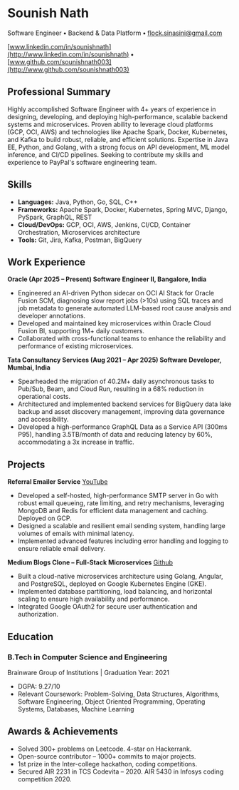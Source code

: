 # Sounish Nath

Software Engineer **•** Backend & Data Platform **•** [flock.sinasini@gmail.com](mailto:flock.sinasini@gmail.com)

[www.linkedin.com/in/sounishnath](http://www.linkedin.com/in/sounishnath) **•** [www.github.com/sounishnath003](http://www.github.com/sounishnath003)


## Professional Summary

Highly accomplished Software Engineer with 4+ years of experience in designing, developing, and deploying high-performance, scalable backend systems and microservices.  Proven ability to leverage cloud platforms (GCP, OCI, AWS) and technologies like Apache Spark, Docker, Kubernetes, and Kafka to build robust, reliable, and efficient solutions.  Expertise in Java EE, Python, and Golang, with a strong focus on API development, ML model inference, and CI/CD pipelines.  Seeking to contribute my skills and experience to PayPal's software engineering team.

## Skills

* **Languages:** Java, Python, Go, SQL, C++
* **Frameworks:** Apache Spark, Docker, Kubernetes, Spring MVC, Django, PySpark, GraphQL, REST
* **Cloud/DevOps:** GCP, OCI, AWS, Jenkins, CI/CD, Container Orchestration,  Microservices architecture
* **Tools:** Git, Jira, Kafka, Postman, BigQuery


## Work Experience

**Oracle (Apr 2025 – Present)  Software Engineer II, Bangalore, India**

* Engineered an AI-driven Python sidecar on OCI AI Stack for Oracle Fusion SCM, diagnosing slow report jobs (>10s) using SQL traces and job metadata to generate automated LLM-based root cause analysis and developer annotations.
* Developed and maintained key microservices within Oracle Cloud Fusion BI, supporting 1M+ daily customers.
* Collaborated with cross-functional teams to enhance the reliability and performance of existing microservices.


**Tata Consultancy Services (Aug 2021 – Apr 2025) Software Developer, Mumbai, India**

* Spearheaded the migration of 40.2M+ daily asynchronous tasks to Pub/Sub, Beam, and Cloud Run, resulting in a 68% reduction in operational costs.
* Architectured and implemented backend services for BigQuery data lake backup and asset discovery management, improving data governance and accessibility.
* Developed a high-performance GraphQL Data as a Service API (300ms P95), handling 3.5TB/month of data and reducing latency by 60%, accommodating a 3x increase in traffic.


## Projects

**Referral Emailer Service** [YouTube](https://www.youtube.com/watch?v=inUOMpEnzL4)

* Developed a self-hosted, high-performance SMTP server in Go with robust email queueing, rate limiting, and retry mechanisms, leveraging MongoDB and Redis for efficient data management and caching.  Deployed on GCP.
* Designed a scalable and resilient email sending system, handling large volumes of emails with minimal latency.
* Implemented advanced features including error handling and logging to ensure reliable email delivery.

**Medium Blogs Clone – Full-Stack Microservices** [Github](https://github.com/sounishnath003/fullstack-microservice-golang-gke)

* Built a cloud-native microservices architecture using Golang, Angular, and PostgreSQL, deployed on Google Kubernetes Engine (GKE).
* Implemented database partitioning, load balancing, and horizontal scaling to ensure high availability and performance.
* Integrated Google OAuth2 for secure user authentication and authorization.

## Education

### B.Tech in Computer Science and Engineering

Brainware Group of Institutions | Graduation Year: 2021

- DGPA: 9.27/10
- Relevant Coursework: Problem-Solving, Data Structures, Algorithms, Software Engineering, Object Oriented Programming, Operating Systems, Databases, Machine Learning

## Awards & Achievements

- Solved 300+ problems on Leetcode. 4-star on Hackerrank.
- Open-source contributor – 1000+ commits to major projects.
- 1st prize in the Inter-college hackathon, coding competitions.
- Secured AIR 2231 in TCS Codevita – 2020. AIR 5430 in Infosys coding competition 2020.